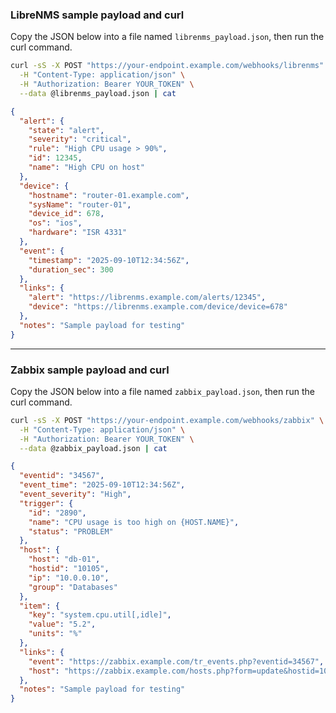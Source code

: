 ### LibreNMS sample payload and curl

Copy the JSON below into a file named `librenms_payload.json`, then run the curl command.

```bash
curl -sS -X POST "https://your-endpoint.example.com/webhooks/librenms" \
  -H "Content-Type: application/json" \
  -H "Authorization: Bearer YOUR_TOKEN" \
  --data @librenms_payload.json | cat
```

```json
{
  "alert": {
    "state": "alert",
    "severity": "critical",
    "rule": "High CPU usage > 90%",
    "id": 12345,
    "name": "High CPU on host"
  },
  "device": {
    "hostname": "router-01.example.com",
    "sysName": "router-01",
    "device_id": 678,
    "os": "ios",
    "hardware": "ISR 4331"
  },
  "event": {
    "timestamp": "2025-09-10T12:34:56Z",
    "duration_sec": 300
  },
  "links": {
    "alert": "https://librenms.example.com/alerts/12345",
    "device": "https://librenms.example.com/device/device=678"
  },
  "notes": "Sample payload for testing"
}
```

---

### Zabbix sample payload and curl

Copy the JSON below into a file named `zabbix_payload.json`, then run the curl command.

```bash
curl -sS -X POST "https://your-endpoint.example.com/webhooks/zabbix" \
  -H "Content-Type: application/json" \
  -H "Authorization: Bearer YOUR_TOKEN" \
  --data @zabbix_payload.json | cat
```

```json
{
  "eventid": "34567",
  "event_time": "2025-09-10T12:34:56Z",
  "event_severity": "High",
  "trigger": {
    "id": "2890",
    "name": "CPU usage is too high on {HOST.NAME}",
    "status": "PROBLEM"
  },
  "host": {
    "host": "db-01",
    "hostid": "10105",
    "ip": "10.0.0.10",
    "group": "Databases"
  },
  "item": {
    "key": "system.cpu.util[,idle]",
    "value": "5.2",
    "units": "%"
  },
  "links": {
    "event": "https://zabbix.example.com/tr_events.php?eventid=34567",
    "host": "https://zabbix.example.com/hosts.php?form=update&hostid=10105"
  },
  "notes": "Sample payload for testing"
}
```

